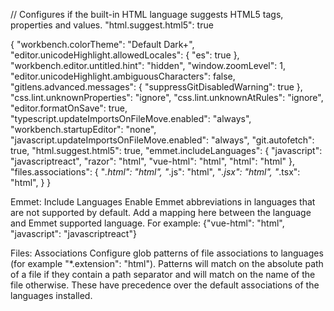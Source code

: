 // Configures if the built-in HTML language suggests HTML5 tags, properties and values.
"html.suggest.html5": true




{
    "workbench.colorTheme": "Default Dark+",
    "editor.unicodeHighlight.allowedLocales": {
        "es": true
    },
    "workbench.editor.untitled.hint": "hidden",
    "window.zoomLevel": 1,
    "editor.unicodeHighlight.ambiguousCharacters": false,
    "gitlens.advanced.messages": {
        "suppressGitDisabledWarning": true
    },
    "css.lint.unknownProperties": "ignore",
    "css.lint.unknownAtRules": "ignore",
    "editor.formatOnSave": true,
    "typescript.updateImportsOnFileMove.enabled": "always",
    "workbench.startupEditor": "none",
    "javascript.updateImportsOnFileMove.enabled": "always",
    "git.autofetch": true,
    "html.suggest.html5": true,
    "emmet.includeLanguages": {
        "javascript": "javascriptreact",
        "razor": "html",
        "vue-html": "html",
        "html": "html"
    },
    "files.associations": {
        "*.html": "html",
        "*.js": "html",
        "*.jsx": "html",
        "*.tsx": "html",
    }
}


Emmet: Include Languages
Enable Emmet abbreviations in languages that are not supported by default. Add a mapping here between the language and Emmet supported language. For example: {"vue-html": "html", "javascript": "javascriptreact"}

Files: Associations
Configure glob patterns of file associations to languages (for example "*.extension": "html"). Patterns will match on the absolute path of a file if they contain a path separator and will match on the name of the file otherwise. These have precedence over the default associations of the languages installed.

